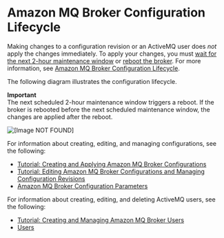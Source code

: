 # Amazon MQ Broker Configuration Lifecycle<a name="amazon-mq-broker-configuration-lifecycle"></a>

Making changes to a configuration revision or an ActiveMQ user does *not* apply the changes immediately\. To apply your changes, you must [wait for the next 2\-hour maintenance window](amazon-mq-editing-managing-configurations.md#apply-configuration-revision-editing-console) or [reboot the broker](amazon-mq-rebooting-broker.md)\. For more information, see [Amazon MQ Broker Configuration Lifecycle](#amazon-mq-broker-configuration-lifecycle)\.

The following diagram illustrates the configuration lifecycle\.

**Important**  
The next scheduled 2\-hour maintenance window triggers a reboot\. If the broker is rebooted before the next scheduled maintenance window, the changes are applied after the reboot\.

![\[Image NOT FOUND\]](http://docs.aws.amazon.com/amazon-mq/latest/developer-guide/images/amazon-mq-configuration-lifecycle.png)

For information about creating, editing, and managing configurations, see the following:
+ [Tutorial: Creating and Applying Amazon MQ Broker Configurations](amazon-mq-creating-applying-configurations.md)
+ [Tutorial: Editing Amazon MQ Broker Configurations and Managing Configuration Revisions](amazon-mq-editing-managing-configurations.md)
+ [Amazon MQ Broker Configuration Parameters](amazon-mq-broker-configuration-parameters.md)

For information about creating, editing, and deleting ActiveMQ users, see the following:
+ [Tutorial: Creating and Managing Amazon MQ Broker Users](amazon-mq-listing-managing-users.md)
+ [Users](amazon-mq-limits.md#activemq-user-limits)